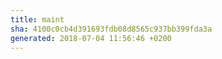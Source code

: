 ```yaml
---
title: maint
sha: 4100c0cb4d391693fdb08d8565c937bb399fda3a
generated: 2018-07-04 11:56:46 +0200
---
```

